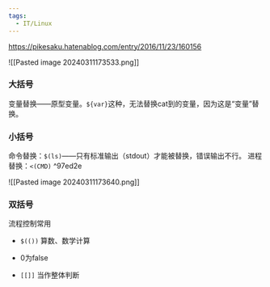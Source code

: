 ```yaml
---
tags:
  - IT/Linux
---
```

https://pikesaku.hatenablog.com/entry/2016/11/23/160156


![[Pasted image 20240311173533.png]]


### 大括号

变量替换——原型变量。`${var}`这种，无法替换cat到的变量，因为这是“变量”替换。

### 小括号

命令替换：`$(ls)`——只有标准输出（stdout）才能被替换，错误输出不行。
进程替换：`<(CMD)` ^97ed2e


![[Pasted image 20240311173640.png]]




### 双括号 

流程控制常用

- `$(())` 算数、数学计算

- 0为false

- `[[]]` 当作整体判断